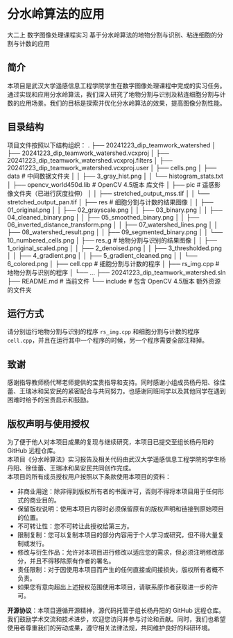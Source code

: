 # 分水岭算法的应用    
大二上 数字图像处理课程实习 基于分水岭算法的地物分割与识别、粘连细胞的分割与计数的应用

## 简介
本项目是武汉大学遥感信息工程学院学生在数字图像处理课程中完成的实习任务。通过实现和应用分水岭算法，我们深入研究了地物分割与识别及粘连细胞分割与计数的应用场景。我们的目标是探索并优化分水岭算法的效果，提高图像分割性能。

## 目录结构
项目文件按照以下结构组织：
.
├── 20241223_dip_teamwork_watershed
│   ├── 20241223_dip_teamwork_watershed.vcxproj
│   ├── 20241223_dip_teamwork_watershed.vcxproj.filters
│   ├── 20241223_dip_teamwork_watershed.vcxproj.user
│   ├── cells.png
│   ├── data                             # 中间数据文件夹
│   │   ├── 3_gray_hist.png
│   │   └── histogram_stats.txt
│   ├── opencv_world450d.lib             # OpenCV 4.5版本 库文件
│   ├── pic                              # 遥感影像文件夹（已进行灰度拉伸）
│   │   ├── stretched_output_mss.tif
│   │   └── stretched_output_pan.tif
│   ├── res                              # 细胞分割与计数的结果图像
│   │   ├── 01_original.png
│   │   ├── 02_grayscale.png
│   │   ├── 03_binary.png
│   │   ├── 04_cleaned_binary.png
│   │   ├── 05_smoothed_binary.png
│   │   ├── 06_inverted_distance_transform.png
│   │   ├── 07_watershed_lines.png
│   │   ├── 08_watershed_result.png
│   │   ├── 09_segmented_binary.png
│   │   └── 10_numbered_cells.png
│   ├── res_g                           # 地物分割与识别的结果图像
│   │   ├── 1_original_scaled.png
│   │   ├── 2_denoised.png
│   │   ├── 3_thresholded.png
│   │   ├── 4_gradient.png
│   │   ├── 5_gradient_cleaned.png
│   │   └── 6_colored.png
│   ├── cell.cpp                        # 细胞分割与计数的程序
│   ├── rs_img.cpp                      # 地物分割与识别的程序
│   └── ...
├── 20241223_dip_teamwork_watershed.sln
├── README.md                           # 当前文件
└── include                             # 包含 OpenCV 4.5版本 额外资源的文件夹


## 运行方式
请分别运行地物分割与识别的程序 `rs_img.cpp` 和细胞分割与计数的程序 `cell.cpp`，并且在运行其中一个程序的时候，另一个程序需要全部注释掉。

## 致谢
感谢指导教师杨代琴老师提供的宝贵指导和支持。同时感谢小组成员杨丹阳、徐佳蕾、王瑞冰和吴安民的紧密配合与共同努力。也感谢同班同学以及其他同学在遇到困难时给予的宝贵启示和鼓励。

## 版权声明与使用授权
为了便于他人对本项目成果的复现与继续研究，本项目已提交至组长杨丹阳的 GitHub 远程仓库。    
本项目《分水岭算法》实习报告及相关代码由武汉大学遥感信息工程学院的学生杨丹阳、徐佳蕾、王瑞冰和吴安民共同创作完成。    
本项目的所有成员授权用户按照以下条款使用本项目的资料：
 - 非商业用途：除非得到版权所有者的书面许可，否则不得将本项目用于任何形式的商业目的。
 - 保留版权说明：使用本项目内容时必须保留原有的版权声明和链接到原始项目的位置。
 - 不可转让性：您不可转让此授权给第三方。
 - 限制复制：您可以复制本项目的部分内容用于个人学习或研究，但不得大量复制或发行。
 - 修改与衍生作品：允许对本项目进行修改以适应您的需求，但必须注明修改部分，并且不得移除原有作者的署名。
 - 责任限制：对于因使用本项目而产生的任何直接或间接损失，版权所有者概不负责。
 - 如果您有意向超出上述授权范围使用本项目，请联系原作者获取进一步的许可。    

**开源协议**：本项目遵循开源精神，源代码托管于组长杨丹阳的 GitHub 远程仓库。我们鼓励学术交流和技术进步，欢迎您访问并参与讨论和贡献。同时，我们也希望使用者尊重我们的劳动成果，遵守相关法律法规，共同维护良好的科研环境。    
